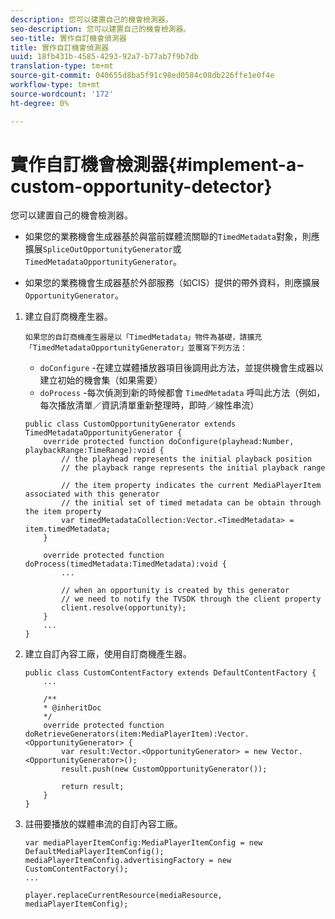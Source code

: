 ```yaml
---
description: 您可以建置自己的機會檢測器。
seo-description: 您可以建置自己的機會檢測器。
seo-title: 實作自訂機會偵測器
title: 實作自訂機會偵測器
uuid: 18fb431b-4585-4293-92a7-b77ab7f9b7db
translation-type: tm+mt
source-git-commit: 040655d8ba5f91c98ed0584c08db226ffe1e0f4e
workflow-type: tm+mt
source-wordcount: '172'
ht-degree: 0%

---
```



# 實作自訂機會檢測器{#implement-a-custom-opportunity-detector}

您可以建置自己的機會檢測器。

* 如果您的業務機會生成器基於與當前媒體流關聯的`TimedMetadata`對象，則應擴展`SpliceOutOpportunityGenerator`或`TimedMetadataOpportunityGenerator`。

* 如果您的業務機會生成器基於外部服務（如CIS）提供的帶外資料，則應擴展`OpportunityGenerator`。

1. 建立自訂商機產生器。

       如果您的自訂商機產生器是以「TimedMetadata」物件為基礎，請擴充「TimedMetadataOpportunityGenerator」並覆寫下列方法：
   
   * `doConfigure` -在建立媒體播放器項目後調用此方法，並提供機會生成器以建立初始的機會集（如果需要）
   * `doProcess` -每次偵測到新的時候都會 `TimedMetadata` 呼叫此方法（例如，每次播放清單／資訊清單重新整理時，即時／線性串流）

   ```
   public class CustomOpportunityGenerator extends TimedMetadataOpportunityGenerator { 
       override protected function doConfigure(playhead:Number, playbackRange:TimeRange):void { 
           // the playhead represents the initial playback position 
           // the playback range represents the initial playback range 
   
           // the item property indicates the current MediaPlayerItem associated with this generator 
           // the initial set of timed metadata can be obtain through the item property 
           var timedMetadataCollection:Vector.<TimedMetadata> = item.timedMetadata; 
       } 
   
       override protected function doProcess(timedMetadata:TimedMetadata):void { 
           ... 
   
           // when an opportunity is created by this generator 
           // we need to notify the TVSDK through the client property 
           client.resolve(opportunity); 
       }  
       ... 
   }
   ```

1. 建立自訂內容工廠，使用自訂商機產生器。

   ```
   public class CustomContentFactory extends DefaultContentFactory { 
       ... 
   
       /** 
       * @inheritDoc 
       */ 
       override protected function doRetrieveGenerators(item:MediaPlayerItem):Vector.<OpportunityGenerator> { 
           var result:Vector.<OpportunityGenerator> = new Vector.<OpportunityGenerator>(); 
           result.push(new CustomOpportunityGenerator()); 
   
           return result; 
       } 
   }
   ```

1. 註冊要播放的媒體串流的自訂內容工廠。

   ```
   var mediaPlayerItemConfig:MediaPlayerItemConfig = new DefaultMediaPlayerItemConfig(); 
   mediaPlayerItemConfig.advertisingFactory = new CustomContentFactory(); 
   ... 
   
   player.replaceCurrentResource(mediaResource, mediaPlayerItemConfig);
   ```

